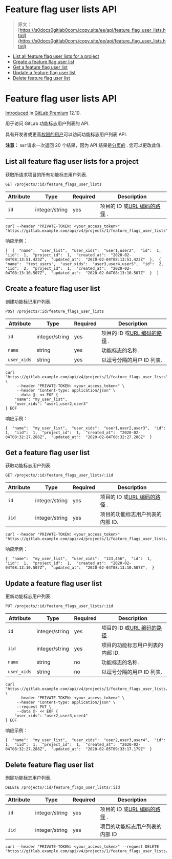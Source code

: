 # Feature flag user lists API

> 原文：[https://s0docs0gitlab0com.icopy.site/ee/api/feature_flag_user_lists.html](https://s0docs0gitlab0com.icopy.site/ee/api/feature_flag_user_lists.html)

*   [List all feature flag user lists for a project](#list-all-feature-flag-user-lists-for-a-project)
*   [Create a feature flag user list](#create-a-feature-flag-user-list)
*   [Get a feature flag user list](#get-a-feature-flag-user-list)
*   [Update a feature flag user list](#update-a-feature-flag-user-list)
*   [Delete feature flag user list](#delete-feature-flag-user-list)

# Feature flag user lists API[](#feature-flag-user-lists-api-premium "Permalink")

[Introduced](https://gitlab.com/gitlab-org/gitlab/-/issues/205409) in [GitLab Premium](https://about.gitlab.com/pricing/) 12.10.

用于访问 GitLab 功能标志用户列表的 API.

具有开发者或更高[权限的用户](../user/permissions.html)可以访问功能标志用户列表 API.

**注意：** `GET`请求一次返回 20 个结果，因为 API 结果是[分页的](README.html#pagination) . 您可以更改此值.

## List all feature flag user lists for a project[](#list-all-feature-flag-user-lists-for-a-project "Permalink")

获取所请求项目的所有功能标志用户列表.

```
GET /projects/:id/feature_flags_user_lists 
```

| Attribute | Type | Required | Description |
| --- | --- | --- | --- |
| `id` | integer/string | yes | 项目的 ID 或[URL 编码的路径](README.html#namespaced-path-encoding) . |

```
curl --header "PRIVATE-TOKEN: <your_access_token>" "https://gitlab.example.com/api/v4/projects/1/feature_flags_user_lists" 
```

响应示例：

```
[  {  "name":  "user_list",  "user_xids":  "user1,user2",  "id":  1,  "iid":  1,  "project_id":  1,  "created_at":  "2020-02-04T08:13:51.423Z",  "updated_at":  "2020-02-04T08:13:51.423Z"  },  {  "name":  "test_users",  "user_xids":  "user3,user4,user5",  "id":  2,  "iid":  2,  "project_id":  1,  "created_at":  "2020-02-04T08:13:10.507Z",  "updated_at":  "2020-02-04T08:13:10.507Z"  }  ] 
```

## Create a feature flag user list[](#create-a-feature-flag-user-list "Permalink")

创建功能标记用户列表.

```
POST /projects/:id/feature_flags_user_lists 
```

| Attribute | Type | Required | Description |
| --- | --- | --- | --- |
| `id` | integer/string | yes | 项目的 ID 或[URL 编码的路径](README.html#namespaced-path-encoding) . |
| `name` | string | yes | 功能标志的名称. |
| `user_xids` | string | yes | 以逗号分隔的用户 ID 列表. |

```
curl "https://gitlab.example.com/api/v4/projects/1/feature_flags_user_lists" \
     --header "PRIVATE-TOKEN: <your_access_token>" \
     --header "Content-type: application/json" \
     --data @- << EOF {
    "name": "my_user_list",
    "user_xids": "user1,user2,user3"
} EOF 
```

响应示例：

```
{  "name":  "my_user_list",  "user_xids":  "user1,user2,user3",  "id":  1,  "iid":  1,  "project_id":  1,  "created_at":  "2020-02-04T08:32:27.288Z",  "updated_at":  "2020-02-04T08:32:27.288Z"  } 
```

## Get a feature flag user list[](#get-a-feature-flag-user-list "Permalink")

获取功能标志用户列表.

```
GET /projects/:id/feature_flags_user_lists/:iid 
```

| Attribute | Type | Required | Description |
| --- | --- | --- | --- |
| `id` | integer/string | yes | 项目的 ID 或[URL 编码的路径](README.html#namespaced-path-encoding) . |
| `iid` | integer/string | yes | 项目的功能标志用户列表的内部 ID. |

```
curl --header "PRIVATE-TOKEN: <your_access_token>" "https://gitlab.example.com/api/v4/projects/1/feature_flags_user_lists/1" 
```

响应示例：

```
{  "name":  "my_user_list",  "user_xids":  "123,456",  "id":  1,  "iid":  1,  "project_id":  1,  "created_at":  "2020-02-04T08:13:10.507Z",  "updated_at":  "2020-02-04T08:13:10.507Z",  } 
```

## Update a feature flag user list[](#update-a-feature-flag-user-list "Permalink")

更新功能标志用户列表.

```
PUT /projects/:id/feature_flags_user_lists/:iid 
```

| Attribute | Type | Required | Description |
| --- | --- | --- | --- |
| `id` | integer/string | yes | 项目的 ID 或[URL 编码的路径](README.html#namespaced-path-encoding) . |
| `iid` | integer/string | yes | 项目的功能标志用户列表的内部 ID. |
| `name` | string | no | 功能标志的名称. |
| `user_xids` | string | no | 以逗号分隔的用户 ID 列表. |

```
curl "https://gitlab.example.com/api/v4/projects/1/feature_flags_user_lists/1" \
     --header "PRIVATE-TOKEN: <your_access_token>" \
     --header "Content-type: application/json" \
     --request PUT \
     --data @- << EOF {
    "user_xids": "user2,user3,user4"
} EOF 
```

响应示例：

```
{  "name":  "my_user_list",  "user_xids":  "user2,user3,user4",  "id":  1,  "iid":  1,  "project_id":  1,  "created_at":  "2020-02-04T08:32:27.288Z",  "updated_at":  "2020-02-05T09:33:17.179Z"  } 
```

## Delete feature flag user list[](#delete-feature-flag-user-list "Permalink")

删除功能标志用户列表.

```
DELETE /projects/:id/feature_flags_user_lists/:iid 
```

| Attribute | Type | Required | Description |
| --- | --- | --- | --- |
| `id` | integer/string | yes | 项目的 ID 或[URL 编码的路径](README.html#namespaced-path-encoding) . |
| `iid` | integer/string | yes | 项目的功能标志用户列表的内部 ID |

```
curl --header "PRIVATE-TOKEN: <your_access_token>" --request DELETE "https://gitlab.example.com/api/v4/projects/1/feature_flags_user_lists/1" 
```
